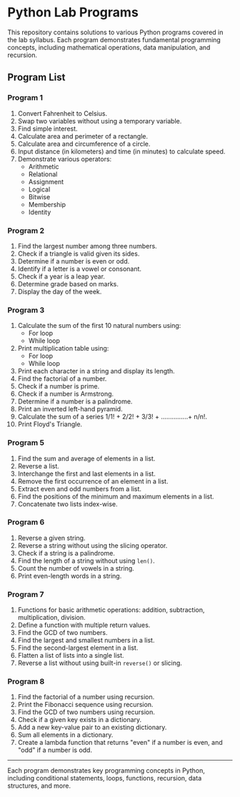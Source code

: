 # Python Lab Programs

This repository contains solutions to various Python programs covered in the lab syllabus. Each program demonstrates fundamental programming concepts, including mathematical operations, data manipulation, and recursion.

## Program List

### Program 1

1. Convert Fahrenheit to Celsius.
2. Swap two variables without using a temporary variable.
3. Find simple interest.
4. Calculate area and perimeter of a rectangle.
5. Calculate area and circumference of a circle.
6. Input distance (in kilometers) and time (in minutes) to calculate speed.
7. Demonstrate various operators:
   - Arithmetic
   - Relational
   - Assignment
   - Logical
   - Bitwise
   - Membership
   - Identity

### Program 2

1. Find the largest number among three numbers.
2. Check if a triangle is valid given its sides.
3. Determine if a number is even or odd.
4. Identify if a letter is a vowel or consonant.
5. Check if a year is a leap year.
6. Determine grade based on marks.
7. Display the day of the week.

### Program 3

1. Calculate the sum of the first 10 natural numbers using:
   - For loop
   - While loop
2. Print multiplication table using:
   - For loop
   - While loop
3. Print each character in a string and display its length.
4. Find the factorial of a number.
5. Check if a number is prime.
6. Check if a number is Armstrong.
7. Determine if a number is a palindrome.
8. Print an inverted left-hand pyramid.
9. Calculate the sum of a series 1/1! + 2/2! + 3/3! + ...............+ n/n!.
10. Print Floyd's Triangle.

### Program 5

1. Find the sum and average of elements in a list.
2. Reverse a list.
3. Interchange the first and last elements in a list.
4. Remove the first occurrence of an element in a list.
5. Extract even and odd numbers from a list.
6. Find the positions of the minimum and maximum elements in a list.
7. Concatenate two lists index-wise.

### Program 6

1. Reverse a given string.
2. Reverse a string without using the slicing operator.
3. Check if a string is a palindrome.
4. Find the length of a string without using `len()`.
5. Count the number of vowels in a string.
6. Print even-length words in a string.

### Program 7

1. Functions for basic arithmetic operations: addition, subtraction, multiplication, division.
2. Define a function with multiple return values.
3. Find the GCD of two numbers.
4. Find the largest and smallest numbers in a list.
5. Find the second-largest element in a list.
6. Flatten a list of lists into a single list.
7. Reverse a list without using built-in `reverse()` or slicing.

### Program 8

1. Find the factorial of a number using recursion.
2. Print the Fibonacci sequence using recursion.
3. Find the GCD of two numbers using recursion.
4. Check if a given key exists in a dictionary.
5. Add a new key-value pair to an existing dictionary.
6. Sum all elements in a dictionary.
7. Create a lambda function that returns "even" if a number is even, and "odd" if a number is odd.

---

Each program demonstrates key programming concepts in Python, including conditional statements, loops, functions, recursion, data structures, and more.
